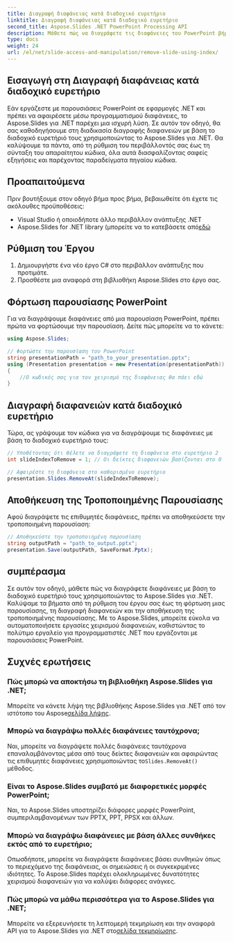 ```yaml
---
title: Διαγραφή διαφάνειας κατά διαδοχικό ευρετήριο
linktitle: Διαγραφή διαφάνειας κατά διαδοχικό ευρετήριο
second_title: Aspose.Slides .NET PowerPoint Processing API
description: Μάθετε πώς να διαγράφετε τις διαφάνειες του PowerPoint βήμα προς βήμα χρησιμοποιώντας το Aspose.Slides για .NET. Ο οδηγός μας παρέχει σαφείς οδηγίες και πλήρη πηγαίο κώδικα για να σας βοηθήσει να αφαιρέσετε μέσω προγραμματισμού διαφάνειες με βάση το διαδοχικό ευρετήριό τους.
type: docs
weight: 24
url: /el/net/slide-access-and-manipulation/remove-slide-using-index/
---
```


## Εισαγωγή στη Διαγραφή διαφάνειας κατά διαδοχικό ευρετήριο

Εάν εργάζεστε με παρουσιάσεις PowerPoint σε εφαρμογές .NET και πρέπει να αφαιρέσετε μέσω προγραμματισμού διαφάνειες, το Aspose.Slides για .NET παρέχει μια ισχυρή λύση. Σε αυτόν τον οδηγό, θα σας καθοδηγήσουμε στη διαδικασία διαγραφής διαφανειών με βάση το διαδοχικό ευρετήριό τους χρησιμοποιώντας το Aspose.Slides για .NET. Θα καλύψουμε τα πάντα, από τη ρύθμιση του περιβάλλοντός σας έως τη σύνταξη του απαραίτητου κώδικα, όλα αυτά διασφαλίζοντας σαφείς εξηγήσεις και παρέχοντας παραδείγματα πηγαίου κώδικα.

## Προαπαιτούμενα

Πριν βουτήξουμε στον οδηγό βήμα προς βήμα, βεβαιωθείτε ότι έχετε τις ακόλουθες προϋποθέσεις:

- Visual Studio ή οποιοδήποτε άλλο περιβάλλον ανάπτυξης .NET
-  Aspose.Slides for .NET library (μπορείτε να το κατεβάσετε από[εδώ](https://releases.aspose.com/slides/net/)

## Ρύθμιση του Έργου

1. Δημιουργήστε ένα νέο έργο C# στο περιβάλλον ανάπτυξης που προτιμάτε.
2. Προσθέστε μια αναφορά στη βιβλιοθήκη Aspose.Slides στο έργο σας.

## Φόρτωση παρουσίασης PowerPoint

Για να διαγράψουμε διαφάνειες από μια παρουσίαση PowerPoint, πρέπει πρώτα να φορτώσουμε την παρουσίαση. Δείτε πώς μπορείτε να το κάνετε:

```csharp
using Aspose.Slides;

// Φορτώστε την παρουσίαση του PowerPoint
string presentationPath = "path_to_your_presentation.pptx";
using (Presentation presentation = new Presentation(presentationPath))
{
    //Ο κωδικός σας για τον χειρισμό της διαφάνειας θα πάει εδώ
}
```

## Διαγραφή διαφανειών κατά διαδοχικό ευρετήριο

Τώρα, ας γράψουμε τον κώδικα για να διαγράψουμε τις διαφάνειες με βάση το διαδοχικό ευρετήριό τους:

```csharp
// Υποθέτοντας ότι θέλετε να διαγράψετε τη διαφάνεια στο ευρετήριο 2
int slideIndexToRemove = 1; // Οι δείκτες διαφανειών βασίζονται στο 0

// Αφαιρέστε τη διαφάνεια στο καθορισμένο ευρετήριο
presentation.Slides.RemoveAt(slideIndexToRemove);
```

## Αποθήκευση της Τροποποιημένης Παρουσίασης

Αφού διαγράψετε τις επιθυμητές διαφάνειες, πρέπει να αποθηκεύσετε την τροποποιημένη παρουσίαση:

```csharp
// Αποθηκεύστε την τροποποιημένη παρουσίαση
string outputPath = "path_to_output.pptx";
presentation.Save(outputPath, SaveFormat.Pptx);
```

## συμπέρασμα

Σε αυτόν τον οδηγό, μάθετε πώς να διαγράφετε διαφάνειες με βάση το διαδοχικό ευρετήριό τους χρησιμοποιώντας το Aspose.Slides για .NET. Καλύψαμε τα βήματα από τη ρύθμιση του έργου σας έως τη φόρτωση μιας παρουσίασης, τη διαγραφή διαφανειών και την αποθήκευση της τροποποιημένης παρουσίασης. Με το Aspose.Slides, μπορείτε εύκολα να αυτοματοποιήσετε εργασίες χειρισμού διαφανειών, καθιστώντας το πολύτιμο εργαλείο για προγραμματιστές .NET που εργάζονται με παρουσιάσεις PowerPoint.

## Συχνές ερωτήσεις

### Πώς μπορώ να αποκτήσω τη βιβλιοθήκη Aspose.Slides για .NET;

 Μπορείτε να κάνετε λήψη της βιβλιοθήκης Aspose.Slides για .NET από τον ιστότοπο του Aspose[σελίδα λήψης](https://releases.aspose.com/slides/net/).

### Μπορώ να διαγράψω πολλές διαφάνειες ταυτόχρονα;

 Ναι, μπορείτε να διαγράψετε πολλές διαφάνειες ταυτόχρονα επαναλαμβάνοντας μέσα από τους δείκτες διαφανειών και αφαιρώντας τις επιθυμητές διαφάνειες χρησιμοποιώντας το`Slides.RemoveAt()` μέθοδος.

### Είναι το Aspose.Slides συμβατό με διαφορετικές μορφές PowerPoint;

Ναι, το Aspose.Slides υποστηρίζει διάφορες μορφές PowerPoint, συμπεριλαμβανομένων των PPTX, PPT, PPSX και άλλων.

### Μπορώ να διαγράψω διαφάνειες με βάση άλλες συνθήκες εκτός από το ευρετήριο;

Οπωσδήποτε, μπορείτε να διαγράψετε διαφάνειες βάσει συνθηκών όπως το περιεχόμενο της διαφάνειας, οι σημειώσεις ή οι συγκεκριμένες ιδιότητες. Το Aspose.Slides παρέχει ολοκληρωμένες δυνατότητες χειρισμού διαφανειών για να καλύψει διάφορες ανάγκες.

### Πώς μπορώ να μάθω περισσότερα για το Aspose.Slides για .NET;

 Μπορείτε να εξερευνήσετε τη λεπτομερή τεκμηρίωση και την αναφορά API για το Aspose.Slides για .NET στο[σελίδα τεκμηρίωσης](https://reference.aspose.com/slides/net/).